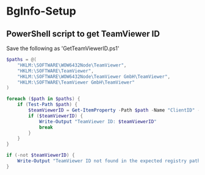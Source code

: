 # BgInfo-Setup

## PowerShell script to get TeamViewer ID


Save the following as 'GetTeamViewerID.ps1'
```powershell
$paths = @(
    "HKLM:\SOFTWARE\WOW6432Node\TeamViewer",
    "HKLM:\SOFTWARE\TeamViewer",
    "HKLM:\SOFTWARE\WOW6432Node\TeamViewer GmbH\TeamViewer",
    "HKLM:\SOFTWARE\TeamViewer GmbH\TeamViewer"
)

foreach ($path in $paths) {
    if (Test-Path $path) {
        $teamViewerID = Get-ItemProperty -Path $path -Name "ClientID" -ErrorAction SilentlyContinue | Select-Object -ExpandProperty ClientID
        if ($teamViewerID) {
            Write-Output "TeamViewer ID: $teamViewerID"
            break
        }
    }
}

if (-not $teamViewerID) {
    Write-Output "TeamViewer ID not found in the expected registry paths."
}

```

